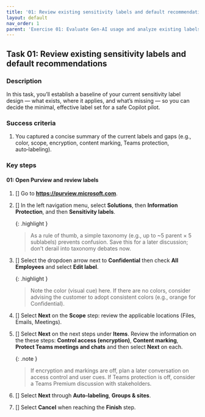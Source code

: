 ```yaml
---
title: '01: Review existing sensitivity labels and default recommendations'
layout: default
nav_order: 1
parent: 'Exercise 01: Evaluate Gen‑AI usage and analyze existing labels'
---
```


## Task 01: Review existing sensitivity labels and default recommendations


### Description
In this task, you’ll establish a baseline of your current sensitivity label design — what exists, where it applies, and what’s missing — so you can decide the minimal, effective label set for a safe Copilot pilot.

### Success criteria
1. You captured a concise summary of the current labels and gaps (e.g., color, scope, encryption, content marking, Teams protection, auto‑labeling).

### Key steps

#### 01: Open Purview and review labels
1. [] Go to **https://purview.microsoft.com**.

1. [] In the left navigation menu, select **Solutions**, then **Information Protection**, and then **Sensitivity labels**.

   {: .highlight }
   > As a rule of thumb, a simple taxonomy (e.g., up to ~5 parent × 5 sublabels) prevents confusion. Save this for a later discussion; don’t derail into taxonomy debates now.

1. [] Select the dropdoen arrow next to **Confidential** then check **All Employees** and select **Edit label**.

   {: .highlight }
   > Note the color (visual cue) here. If there are no colors, consider advising the customer to adopt consistent colors (e.g., orange for Confidential).

1. [] Select **Next** on the **Scope** step: review the applicable locations (Files, Emails, Meetings).

1. [] Select **Next** on the next steps under **Items**. Review the information on the these steps: **Control access (encryption)**, **Content marking**, **Protect Teams meetings and chats** and then select **Next** on each. 

   {: .note }
   > If encryption and markings are off, plan a later conversation on access control and user cues. If Teams protection is off, consider a Teams Premium discussion with stakeholders.

1. [] Select **Next** through **Auto‑labeling**, **Groups & sites**.

1. [] Select **Cancel** when reaching the **Finish** step.